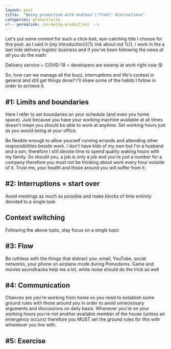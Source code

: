 ```yaml
---
layout: post
title:  "Being productive with endless \"free\" distractions"
categories: productivity
<!-- permalink: /on-being-productive/ -->
---
```

Let's put some context for such a click-bait, eye-catching title I choose for this post. as I said in
[my introduction]({% link about.md %}), I work in the a last mile delivery logistic business and
if you've been following the news _at all_ you do the math:

Delivery service + COVID-19 = developers are swamp at work right now 😰

So, how can we manage all the buzz, interruptions and life's context in general and still get things
done? I'll share some of the habits I follow in order to achieve it.

## #1: Limits and boundaries 
Here I refer to set boundaries on your schedule (and even you home space). Just because you have 
your working machine available at all times doesn't mean you should be _able_ to work at anytime.
Set working hours just as you would being at your office. 

Be flexible enough to allow yourself running errands and attending other responsibilities beside 
work. I don't have kids of my own but I'm a husband and a son, therefore I still devote time to 
spend quality waking hours with my family. So should you, a job is only a job and you're just a
number for a company therefore you must not be thinking about work every hour outside of it. Trust 
me, your health and those around you will suffer from it.

## #2: Interruptions = start over
Avoid meetings as much as possible and make blocks of time entirely devoted to a single task

## Context switching
Following the above topic, stay focus on a single topic

## #3: Flow
Be ruthless with the things that distract you: email, YouTube, social networks, your phone on airplane 
mode during Pomodoros. Game and movies soundtracks help me a lot, white noise should do the trick
as well

## #4: Communication
Chances are you're working from home so you need to establish some ground rules with those 
around you in order to avoid unnecessary arguments and discussions on daily basis. Whenever you're
on your working hours you're not another available member of the house (unless an emergency occurs)
therefore you MUST set the ground rules for this with whomever you live with.

## #5: Exercise 



